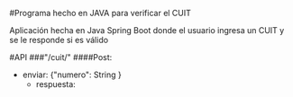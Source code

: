  #Programa hecho en JAVA para verificar el CUIT
 
 Aplicación hecha en Java Spring Boot donde el usuario ingresa un CUIT y se le responde si es válido
 
 
 #API
 ###"/cuit/"
 ####Post:
 - enviar: {"numero": String }
    - respuesta: 
    